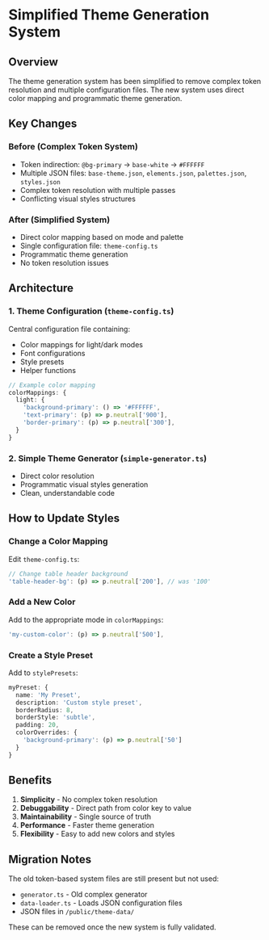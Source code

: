# Simplified Theme Generation System

## Overview

The theme generation system has been simplified to remove complex token resolution and multiple configuration files. The new system uses direct color mapping and programmatic theme generation.

## Key Changes

### Before (Complex Token System)
- Token indirection: `@bg-primary` → `base-white` → `#FFFFFF`
- Multiple JSON files: `base-theme.json`, `elements.json`, `palettes.json`, `styles.json`
- Complex token resolution with multiple passes
- Conflicting visual styles structures

### After (Simplified System)
- Direct color mapping based on mode and palette
- Single configuration file: `theme-config.ts`
- Programmatic theme generation
- No token resolution issues

## Architecture

### 1. Theme Configuration (`theme-config.ts`)
Central configuration file containing:
- Color mappings for light/dark modes
- Font configurations
- Style presets
- Helper functions

```typescript
// Example color mapping
colorMappings: {
  light: {
    'background-primary': () => '#FFFFFF',
    'text-primary': (p) => p.neutral['900'],
    'border-primary': (p) => p.neutral['300'],
  }
}
```

### 2. Simple Theme Generator (`simple-generator.ts`)
- Direct color resolution
- Programmatic visual styles generation
- Clean, understandable code

## How to Update Styles

### Change a Color Mapping
Edit `theme-config.ts`:
```typescript
// Change table header background
'table-header-bg': (p) => p.neutral['200'], // was '100'
```

### Add a New Color
Add to the appropriate mode in `colorMappings`:
```typescript
'my-custom-color': (p) => p.neutral['500'],
```

### Create a Style Preset
Add to `stylePresets`:
```typescript
myPreset: {
  name: 'My Preset',
  description: 'Custom style preset',
  borderRadius: 8,
  borderStyle: 'subtle',
  padding: 20,
  colorOverrides: {
    'background-primary': (p) => p.neutral['50']
  }
}
```

## Benefits

1. **Simplicity** - No complex token resolution
2. **Debuggability** - Direct path from color key to value
3. **Maintainability** - Single source of truth
4. **Performance** - Faster theme generation
5. **Flexibility** - Easy to add new colors and styles

## Migration Notes

The old token-based system files are still present but not used:
- `generator.ts` - Old complex generator
- `data-loader.ts` - Loads JSON configuration files
- JSON files in `/public/theme-data/`

These can be removed once the new system is fully validated.